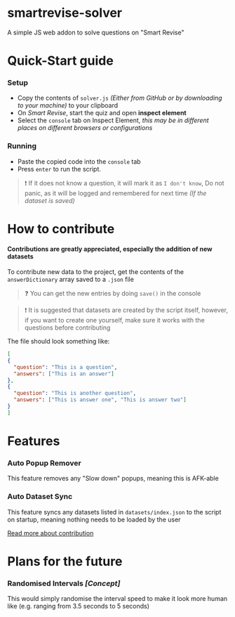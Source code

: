 # smartrevise-solver
A simple JS web addon to solve questions on "Smart Revise"

# Quick-Start guide
### Setup
- Copy the contents of `solver.js` *(Either from GitHub or by downloading to your machine)* to your clipboard
- On *Smart Revise*, start the quiz and open **inspect element**
- Select the `console` tab on Inspect Element, *this may be in different places on different browsers or configurations*

### Running
- Paste the copied code into the `console` tab
- Press `enter` to run the script.

>:exclamation: If it does not know a question, it will mark it as `I don't know`, Do not panic, as it will be logged and remembered for next time *(If the dataset is saved)*

# How to contribute
#### Contributions are greatly appreciated, especially the addition of new datasets
To contribute new data to the project, get the contents of the `answerDictionary` array saved to a `.json` file <br>
>:question: You can get the new entries by doing `save()` in the console

>:exclamation: It is suggested that datasets are created by the script itself, however, if you want to create one yourself, make sure it works with the questions before contributing

The file should look something like:
```json
[
{
  "question": "This is a question",
  "answers": ["This is an answer"]
},
{
  "question": "This is another question",
  "answers": ["This is answer one", "This is answer two"]
}
]
```
# Features
### Auto Popup Remover
This feature removes any "Slow down" popups, meaning this is AFK-able

### Auto Dataset Sync
This feature syncs any datasets listed in `datasets/index.json` to the script on startup, meaning nothing needs to be loaded by the user

[Read more about contribution](#How-to-contribute)

# Plans for the future
### Randomised Intervals *[Concept]*
This would simply randomise the interval speed to make it look more human like (e.g. ranging from 3.5 seconds to 5 seconds)
